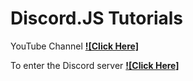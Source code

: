 # Discord.JS Tutorials

YouTube Channel
<b>[![Click Here]](https://www.youtube.com/channel/UCvHO5tKkFl6TCVDWLfV6cRA)</b>

To enter the Discord server  <b>[![Click Here]](https://discord.gg/QgThQQKZfZ)</b>
